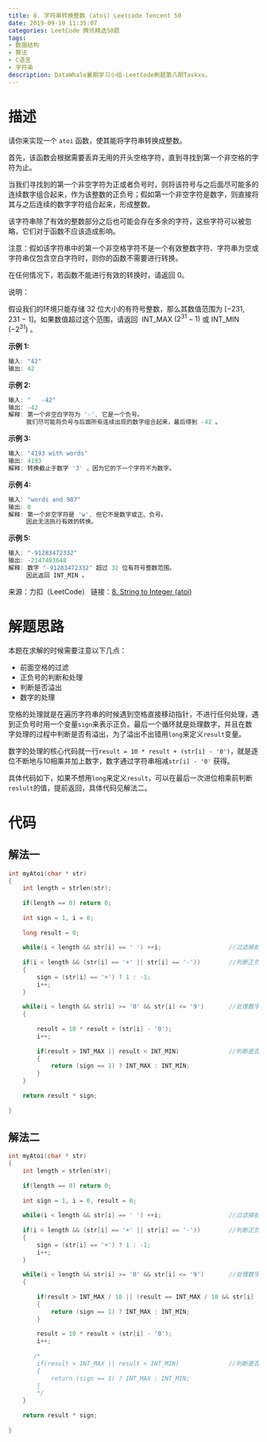 ```yaml
---
title: 8. 字符串转换整数 (atoi) Leetcode Tencent 50
date: 2019-09-19 11:35:07
categories: LeetCode 腾讯精选50题
tags:
- 数据结构
- 算法
- C语言
- 字符串
description: DataWhale暑期学习小组-LeetCode刷题第八期Taskxx。
---
```


# 描述

请你来实现一个 `atoi` 函数，使其能将字符串转换成整数。

首先，该函数会根据需要丢弃无用的开头空格字符，直到寻找到第一个非空格的字符为止。

当我们寻找到的第一个非空字符为正或者负号时，则将该符号与之后面尽可能多的连续数字组合起来，作为该整数的正负号；假如第一个非空字符是数字，则直接将其与之后连续的数字字符组合起来，形成整数。

该字符串除了有效的整数部分之后也可能会存在多余的字符，这些字符可以被忽略，它们对于函数不应该造成影响。

注意：假如该字符串中的第一个非空格字符不是一个有效整数字符、字符串为空或字符串仅包含空白字符时，则你的函数不需要进行转换。

在任何情况下，若函数不能进行有效的转换时，请返回 0。

说明：

假设我们的环境只能存储 32 位大小的有符号整数，那么其数值范围为 [−231,  231 − 1]。如果数值超过这个范围，请返回  INT_MAX $(2^{31} − 1)$ 或 INT_MIN $(−2^{31})$ 。

**示例 1:**

```c
输入: "42"
输出: 42
```

**示例 2:**

```c
输入: "   -42"
输出: -42
解释: 第一个非空白字符为 '-', 它是一个负号。
     我们尽可能将负号与后面所有连续出现的数字组合起来，最后得到 -42 。
```

**示例 3:**

```c
输入: "4193 with words"
输出: 4193
解释: 转换截止于数字 '3' ，因为它的下一个字符不为数字。
```

**示例 4:**

```c
输入: "words and 987"
输出: 0
解释: 第一个非空字符是 'w', 但它不是数字或正、负号。
     因此无法执行有效的转换。
```

**示例 5:**

```c
输入: "-91283472332"
输出: -2147483648
解释: 数字 "-91283472332" 超过 32 位有符号整数范围。 
     因此返回 INT_MIN 。
```

来源：力扣（LeetCode）
链接：[8. String to Integer (atoi)](https://leetcode-cn.com/problems/string-to-integer-atoi)

# 解题思路

本题在求解的时候需要注意以下几点：

- 前面空格的过滤
- 正负号的判断和处理
- 判断是否溢出
- 数字的处理

空格的处理就是在遍历字符串的时候遇到空格直接移动指针，不进行任何处理，遇到正负号时用一个变量`sign`来表示正负。最后一个循环就是处理数字，并且在数字处理的过程中判断是否有溢出，为了溢出不出错用`long`来定义`result`变量。

数字的处理的核心代码就一行`result = 10 * result + (str[i] - '0')`，就是逐位不断地与10相乘并加上数字，数字通过字符串相减`str[i] - '0'` 获得。

具体代码如下，如果不想用`long`来定义`result`，可以在最后一次进位相乘前判断`reslult`的值，提前返回，具体代码见解法二。

# 代码

## 解法一

```c
int myAtoi(char * str)
{
    int length = strlen(str);
    
    if(length == 0) return 0;
    
    int sign = 1, i = 0;
    
    long result = 0;
    
    while(i < length && str[i] == ' ') ++i;                   //过滤掉前面的空字符
    
    if(i < length && (str[i] == '+' || str[i] == '-'))        //判断正负号
    {
        sign = (str[i] == '+') ? 1 : -1;
        i++;
    }
    
    while(i < length && str[i] >= '0' && str[i] <= '9')       //处理数字
    {
              
        result = 10 * result + (str[i] - '0');
        i++;
        
        if(result > INT_MAX || result < INT_MIN)              //判断是否溢出，为了避免溢出，用long来定义result
        {
            return (sign == 1) ? INT_MAX : INT_MIN;
        }
    }
    
    return result * sign;
    
}


```

## 解法二

```c
int myAtoi(char * str)
{
    int length = strlen(str);
    
    if(length == 0) return 0;
    
    int sign = 1, i = 0, result = 0;
    
    while(i < length && str[i] == ' ') ++i;                   //过滤掉前面的空字符
    
    if(i < length && (str[i] == '+' || str[i] == '-'))        //判断正负号
    {
        sign = (str[i] == '+') ? 1 : -1;
        i++;
    }
    
    while(i < length && str[i] >= '0' && str[i] <= '9')       //处理数字
    {
        
        if(result > INT_MAX / 10 || (result == INT_MAX / 10 && str[i] - '0' > 7))
        {
            return (sign == 1) ? INT_MAX : INT_MIN;
        }
        
        result = 10 * result + (str[i] - '0');
        i++;
       
       /*
        if(result > INT_MAX || result < INT_MIN)              //判断是否溢出，为了避免溢出，用long来定义result
        {
            return (sign == 1) ? INT_MAX : INT_MIN;
        }
        */
    }
    
    return result * sign;
    
}


```
